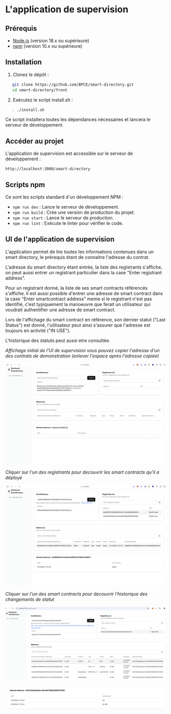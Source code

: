 # L'application de supervision

## Prérequis

- [Node.js](https://nodejs.org/) (version 18.x ou supérieure)
- [npm](https://www.npmjs.com/) (version 10.x ou supérieure)

## Installation

1. Clonez le dépôt :

```bash
   git clone https://github.com/BPCE/smart-directory.git
   cd smart-directory/front
```

2. Exécutez le script install.sh :

```bash
   . ./install.sh
```

Ce script installera toutes les dépendances nécessaires et lancera le serveur de développement.

## Accéder au projet

L'application de supervision est accessible sur le serveur de développement :

```
http://localhost:3000/smart-directory
```

## Scripts npm

Ce sont les scripts standard d'un développement NPM :

- `npm run dev` : Lance le serveur de développement.
- `npm run build` : Crée une version de production du projet.
- `npm run start` : Lance le serveur de production.
- `npm run lint` : Exécute le linter pour vérifier le code.

## UI de l'application de supervision

L'application permet de lire toutes les informations contenues dans un smart directory, le prérequis étant de connaitre l'adresse du contrat.

L'adresse du smart directory étant entrée, la liste des registrants s'affiche, on peut aussi entrer un registrant particulier dans la case "Enter registrant address".

Pour un registrant donné, la liste de ses smart contracts référencés s'affiche. Il est aussi possible d'entrer une adresse de smart contract dans la case "Enter smartcontract address" meme si le registrant n'est pas identifié, c'est typiquement la manoeuvre que ferait un utilisateur qui voudrait authentifier une adresse de smart contract.

Lors de l'affichage du smart contract en référence, son dernier statut ("Last Status") est donné, l'utilisateur peut ainsi s'assurer que l'adresse est toujours
en activité ("IN USE").

L'historique des statuts peut aussi etre consultée.

*Affichage initial de l'UI de supervision vous pouvez copier l'adresse d'un des contrats de demonstration (enlever l'espace après l'adresse copiée)*

![Dashboard 1](public/dashboard1.png)

*Cliquer sur l'un des registrants pour decouvrir les smart contracts qu'il a déployé*

![Dashboard 2](public/dashboard2.png)

*Cliquer sur l'un des smart contracts pour decouvrir l'historique des changements de statut*

![Dashboard 3](public/dashboard3.png)

![Dashboard 4](public/dashboard4.png)